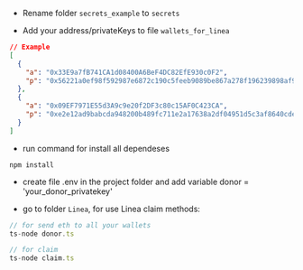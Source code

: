 - Rename folder `secrets_example` to `secrets`

- Add your address/privateKeys to file `wallets_for_linea`

```json
// Example
[
  {
    "a": "0x33E9a7fB741CA1d08400A6BeF4DC82EfE930c0F2",
    "p": "0x56221a0ef98f592987e6872c190c5feeb9089be867a278f196239898af95861c"
  },
  {
    "a": "0x09EF7971E55d3A9c9e20f2DF3c80c15AF0C423CA",
    "p": "0xe2e12ad9babcda948200b489fc711e2a17638a2df04951d5c3af8640cdec000"
  }
]
```

- run command for install all dependeses

```
npm install
```

- create file .env in the project folder
  and add variable
  donor = 'your_donor_privatekey'

- go to folder `Linea`, for use Linea claim methods:

```ts
// for send eth to all your wallets
ts-node donor.ts

// for claim
ts-node claim.ts
```
